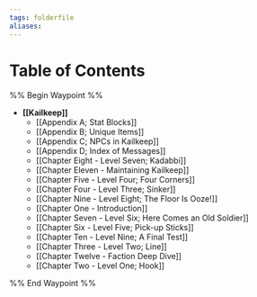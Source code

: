 ```yaml
---
tags: folderfile
aliases:
---
```


# Table of Contents
%% Begin Waypoint %%
- **[[Kailkeep]]**
	- [[Appendix A; Stat Blocks]]
	- [[Appendix B; Unique Items]]
	- [[Appendix C; NPCs in Kailkeep]]
	- [[Appendix D; Index of Messages]]
	- [[Chapter Eight - Level Seven; Kadabbi]]
	- [[Chapter Eleven - Maintaining Kailkeep]]
	- [[Chapter Five - Level Four; Four Corners]]
	- [[Chapter Four - Level Three; Sinker]]
	- [[Chapter Nine - Level Eight; The Floor Is Ooze!]]
	- [[Chapter One - Introduction]]
	- [[Chapter Seven - Level Six; Here Comes an Old Soldier]]
	- [[Chapter Six - Level Five; Pick-up Sticks]]
	- [[Chapter Ten - Level Nine; A Final Test]]
	- [[Chapter Three - Level Two; Line]]
	- [[Chapter Twelve - Faction Deep Dive]]
	- [[Chapter Two - Level One; Hook]]

%% End Waypoint %%
